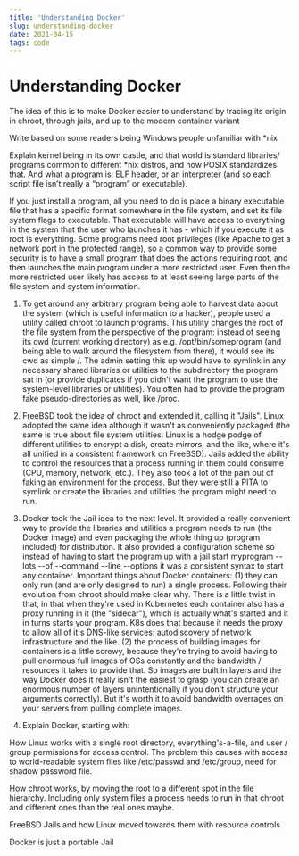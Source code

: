 ```yaml
---
title: 'Understanding Docker'
slug: understanding-docker
date: 2021-04-15
tags: code
---
```


# Understanding Docker

The idea of this is to make Docker easier to understand by tracing its origin in chroot, through jails, and up to the modern container variant

Write based on some readers being Windows people unfamiliar with \*nix

Explain kernel being in its own castle, and that world is standard libraries/ programs common to different \*nix distros, and how POSIX standardizes that. And what a program is: ELF header, or an interpreter (and so each script file isn’t really a “program” or executable).

If you just install a program, all you need to do is place a binary executable file that has a specific format somewhere in the file system, and set its file system flags to executable. That executable will have access to everything in the system that the user who launches it has - which if you execute it as root is everything. Some programs need root privileges (like Apache to get a network port in the protected range), so a common way to provide some security is to have a small program that does the actions requiring root, and then launches the main program under a more restricted user. Even then the more restricted user likely has access to at least seeing large parts of the file system and system information.

1. To get around any arbitrary program being able to harvest data about the system (which is useful information to a hacker), people used a utility called chroot to launch programs. This utility changes the root of the file system from the perspective of the program: instead of seeing its cwd (current working directory) as e.g. /opt/bin/someprogram (and being able to walk around the filesystem from there), it would see its cwd as simple /. The admin setting this up would have to symlink in any necessary shared libraries or utilities to the subdirectory the program sat in (or provide duplicates if you didn't want the program to use the system-level libraries or utilities). You often had to provide the program fake pseudo-directories as well, like /proc.
2. FreeBSD took the idea of chroot and extended it, calling it "Jails". Linux adopted the same idea although it wasn't as conveniently packaged (the same is true about file system utilities: Linux is a hodge podge of different utilities to encrypt a disk, create mirrors, and the like, where it's all unified in a consistent framework on FreeBSD). Jails added the ability to control the resources that a process running in them could consume (CPU, memory, network, etc.). They also took a lot of the pain out of faking an environment for the process. But they were still a PITA to symlink or create the libraries and utilities the program might need to run.
3. Docker took the Jail idea to the next level. It provided a really convenient way to provide the libraries and utilities a program needs to run (the Docker image) and even packaging the whole thing up (program included) for distribution. It also provided a configuration scheme so instead of having to start the program up with a jail start myprogram --lots --of --command --line --options it was a consistent syntax to start any container.
   Important things about Docker containers:
   (1) they can only run (and are only designed to run) a single process. Following their evolution from chroot should make clear why. There is a little twist in that, in that when they're used in Kubernetes each container also has a proxy running in it (the "sidecar"), which is actually what's started and it in turns starts your program. K8s does that because it needs the proxy to allow all of it's DNS-like services: autodiscovery of network infrastructure and the like.
   (2) the process of building images for containers is a little screwy, because they're trying to avoid having to pull enormous full images of OSs constantly and the bandwidth / resources it takes to provide that. So images are built in layers and the way Docker does it really isn't the easiest to grasp (you can create an enormous number of layers unintentionally if you don't structure your arguments correctly). But it's worth it to avoid bandwidth overrages on your servers from pulling complete images.

4. Explain Docker, starting with:

How Linux works with a single root directory, everything's-a-file, and user / group permissions for access control. The problem this causes with access to world-readable system files like /etc/passwd and /etc/group, need for shadow password file.

How chroot works, by moving the root to a different spot in the file hierarchy. Including only system files a process needs to run in that chroot and different ones than the real ones maybe.

FreeBSD Jails and how Linux moved towards them with resource controls

Docker is just a portable Jail
